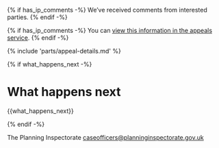 {% if has_ip_comments -%}
   We’ve received comments from interested parties.
{% endif -%}

{% if has_ip_comments -%}
You can [view this information in the appeals service]({{front_office_url}}/manage-appeals/{{appeal_reference_number}}).
{% endif -%}

{% include 'parts/appeal-details.md' %}

{% if what_happens_next -%}
# What happens next

{{what_happens_next}}

{% endif -%}

The Planning Inspectorate
caseofficers@planninginspectorate.gov.uk
